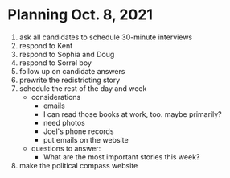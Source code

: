 # Planning Oct. 8, 2021

1. ask all candidates to schedule 30-minute interviews
1. respond to Kent
1. respond to Sophia and Doug
1. respond to Sorrel boy
1. follow up on candidate answers
1. prewrite the redistricting story
1. schedule the rest of the day and week
    - considerations
        - emails
        - I can read those books at work, too. maybe primarily?
        - need photos
        - Joel's phone records
        - put emails on the website
    - questions to answer:
        - What are the most important stories this week?
1. make the political compass website
